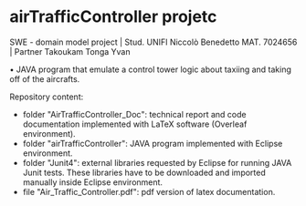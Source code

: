 # airTrafficController projetc

SWE - domain model project | Stud. UNIFI Niccolò Benedetto MAT. 7024656 | Partner Takoukam Tonga Yvan
  
  • JAVA program that emulate a control tower logic about taxiing and taking off of the aircrafts.

Repository content:
  - folder "AirTrafficController_Doc": technical report and code documentation implemented with LaTeX software (Overleaf environment).
  - folder "airTrafficController": JAVA program implemented with Eclipse environment.
  - folder "Junit4": external libraries requested by Eclipse for running JAVA Junit tests. These libraries have to be downloaded and imported manually inside Eclipse environment.
  - file "Air_Traffic_Controller.pdf": pdf version of latex documentation.
